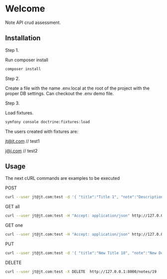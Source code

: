 # Welcome 

Note API crud assessment.

## Installation

Step 1.

Run composer install

```bash
composer install
```

Step 2.

Create a file with the name .env.local at the root of the project with the proper DB settings.
Can checkout the .env demo file.

Step 3.

Load fixtures. 

```bash
symfony console doctrine:fixtures:load
```

The users created with fixtures are:

jt@jt.com // test1

j@j.com // test2


## Usage

The next cURL commands are examples to be executed
 
 POST
```bash
curl --user jt@jt.com:test -d '{ "title":"Title 1", "note":"Description note 1"}' -H "Content-Type: applicationson" --url "http://127.0.0.1:8000/notes"
```

 GET all
```bash
curl --user jt@jt.com:test -H "Accept: application/json" http://127.0.0.1:8000/notes
```

 GET one
```bash
curl --user jt@jt.com:test -H "Accept: application/json" http://127.0.0.1:8000/notes/12
```

 PUT
```bash
curl --user jt@jt.com:test -d '{ "title":"New Title 18", "note":"New Description note 18"}' -H "Content-Type: applicationson" -X PUT --url "http://127.0.0.1:8000/notes/18"
```

 DELETE
```bash
curl --user jt@jt.com:test -X DELETE  http://127.0.0.1:8000/notes/19
```

